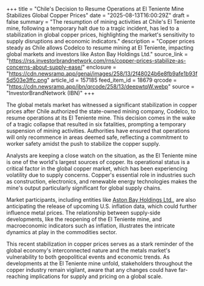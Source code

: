 +++
title = "Chile's Decision to Resume Operations at El Teniente Mine Stabilizes Global Copper Prices"
date = "2025-08-13T16:00:29Z"
draft = false
summary = "The resumption of mining activities at Chile's El Teniente mine, following a temporary halt due to a tragic incident, has led to a stabilization in global copper prices, highlighting the market's sensitivity to supply disruptions and economic indicators."
description = "Copper prices steady as Chile allows Codelco to resume mining at El Teniente, impacting global markets and investors like Aston Bay Holdings Ltd."
source_link = "https://rss.investorbrandnetwork.com/rns/copper-prices-stabilize-as-concerns-about-supply-ease/"
enclosure = "https://cdn.newsramp.app/genai/images/258/13/2f48024b6e8fb9afe1b93f5d503e3ffc.png"
article_id = 157185
feed_item_id = 18679
qrcode = "https://cdn.newsramp.app/ibn/qrcode/258/13/deepwtqW.webp"
source = "InvestorBrandNetwork (IBN)"
+++

<p>The global metals market has witnessed a significant stabilization in copper prices after Chile authorized the state-owned mining company, Codelco, to resume operations at its El Teniente mine. This decision comes in the wake of a tragic collapse that resulted in six fatalities, prompting a temporary suspension of mining activities. Authorities have ensured that operations will only recommence in areas deemed safe, reflecting a commitment to worker safety amidst the push to stabilize the copper supply.</p><p>Analysts are keeping a close watch on the situation, as the El Teniente mine is one of the world's largest sources of copper. Its operational status is a critical factor in the global copper market, which has been experiencing volatility due to supply concerns. Copper's essential role in industries such as construction, electronics, and renewable energy technologies makes the mine's output particularly significant for global supply chains.</p><p>Market participants, including entities like <a href='https://www.astonbayholdings.com' rel='nofollow' target='_blank'>Aston Bay Holdings Ltd.</a>, are also anticipating the release of upcoming U.S. inflation data, which could further influence metal prices. The relationship between supply-side developments, like the reopening of the El Teniente mine, and macroeconomic indicators such as inflation, illustrates the intricate dynamics at play in the commodities sector.</p><p>This recent stabilization in copper prices serves as a stark reminder of the global economy's interconnected nature and the metals market's vulnerability to both geopolitical events and economic trends. As developments at the El Teniente mine unfold, stakeholders throughout the copper industry remain vigilant, aware that any changes could have far-reaching implications for supply and pricing on a global scale.</p>